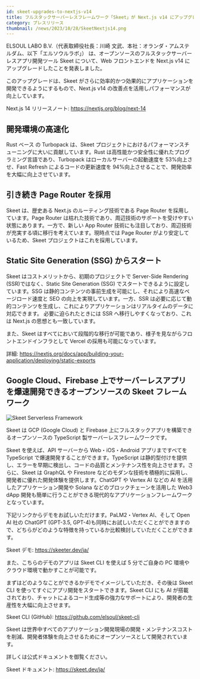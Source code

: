 ```yaml
---
id: skeet-upgrades-to-nextjs-v14
title: フルスタックサーバーレスフレームワーク「Skeet」が Next.js v14 にアップグレード
category: プレスリリース
thumbnail: /news/2023/10/28/SkeetNextjs14.png
---
```


ELSOUL LABO B.V.（代表取締役社長：川崎 文武、本社：オランダ・アムステルダム、以下「エルソウルラボ」） は、オープンソースのフルスタックサーバーレスアプリ開発ツール Skeet について、Web フロントエンドを Next.js v14 にアップグレードしたことを発表しました。

このアップグレードは、Skeet がさらに効率的かつ効果的にアプリケーションを開発できるようにするもので、Next.js v14 の改善点を活用しパフォーマンスが向上しています。

Next.js 14 リリースノート: https://nextjs.org/blog/next-14

## 開発環境の高速化

Rust ベース の Turbopack は、Skeet プロジェクトにおけるパフォーマンスチューニングに大いに貢献しています。Rust は高性能かつ安全性に優れたプログラミング言語であり、Turbopack はローカルサーバーの起動速度を 53%向上させ、Fast Refresh によるコードの更新速度を 94%向上させることで、開発効率を大幅に向上させています。

## 引き続き Page Router を採用

Skeet は、歴史ある Next.js のルーティング技術である Page Router を採用しています。Page Router は枯れた技術であり、周辺技術のサポートを受けやすい状態にあります。一方で、新しい App Router 技術にも注目しており、周辺技術が充実する頃に移行を考えています。現時点では Page Router がより安定しているため、Skeet プロジェクトはこれを採用しています。

## Static Site Generation (SSG) からスタート

Skeet はコストメリットから、初期のプロジェクトで Server-Side Rendering (SSR)ではなく、Static Site Generation (SSG) でスタートできるように設定しています。SSG は静的コンテンツの事前生成を可能にし、それにより高速なページロード速度と SEO の向上を実現しています。一方、SSR は必要に応じて動的コンテンツを生成し、これによりアプリケーションはリアルタイムのデータに対応できます。
必要に迫られたときには SSR へ移行しやすくなっており、これは Next.js の思想とも一致しています。

また、Skeet はすべてにおいて段階的な移行が可能であり、様子を見ながらフロントエンドインフラとして Vercel の採用も可能になっています。

詳細: https://nextjs.org/docs/app/building-your-application/deploying/static-exports

## Google Cloud、Firebase 上でサーバーレスアプリを爆速開発できるオープンソースの Skeet フレームワーク

![Skeet Serverless Framework](/news/2023/10/28/SkeetJA.png)

Skeet は GCP (Google Cloud) と Firebase 上にフルスタックアプリを構築できるオープンソースの TypeScript 製サーバーレスフレームワークです。

Skeet を使えば、API サーバーから Web・iOS・Android アプリまですべてを TypeScript で爆速開発することができます。TypeScript は静的型付けを提供し、エラーを早期に検出し、コードの品質とメンテナンス性を向上させます。さらに、Skeet は GraphQL や Firestore などのモダンな技術を積極的に採用し、開発者に優れた開発体験を提供します。ChatGPT や Vertex AI などの AI を活用したアプリケーション開発や Solana などのブロックチェーンを活用した Web3 dApp 開発も簡単に行うことができる現代的なアプリケーションフレームワークとなっています。

下記リンクからデモをお試しいただけます。PaLM2・Vertex AI、そして Open AI 社の ChatGPT (GPT-3.5, GPT-4)も同時にお試しいただくことができますので、どちらがどのような特徴を持っているか比較検討していただくことができます。

Skeet デモ: https://skeeter.dev/ja/

また、こちらのデモのアプリは Skeet CLI を使えば 5 分でご自身の PC 環境やクラウド環境で動かすことが可能です。

まずはどのようなことができるかデモでイメージしていただき、その後は Skeet CLI を使ってすぐにアプリ開発をスタートできます。Skeet CLI にも AI が搭載されており、チャットによるコード生成等の強力なサポートにより、開発者の生産性を大幅に向上させます。

Skeet CLI (GitHub): https://github.com/elsoul/skeet-cli

Skeet は世界中すべてのアプリケーション開発現場の開発・メンテナンスコストを削減、開発者体験を向上させるためにオープンソースとして開発されています。

詳しくは公式ドキュメントを御覧ください。

Skeet ドキュメント: https://skeet.dev/ja/
